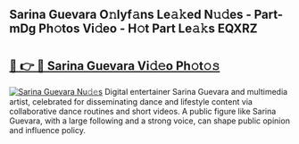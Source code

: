 ## Sarina Guevara O𝚗lyf𝚊ns Le𝚊𝚔ed N𝚞𝚍es - Part-mDg Ph𝚘tos Vi𝚍eo - H𝚘t Part Le𝚊𝚔s EQXRZ

# <h2><a href="http://hf05fvz.feru.top/?c=Sarina+Guevara">🔗 👉 🔴 Sarina Guevara Vi𝚍𝚎o Ph𝚘t𝚘𝚜</a></h2>

[![Sarina Guevara Nu𝚍𝚎s](https://i.imgur.com/0TWrTi3.gif)](http://hf05fvz.feru.top/?c=Sarina+Guevara)
Digital entertainer Sarina Guevara and multimedia artist, celebrated for disseminating dance and lifestyle content via collaborative dance routines and short videos. A public figure like Sarina Guevara, with a large following and a strong voice, can shape public opinion and influence policy. 
